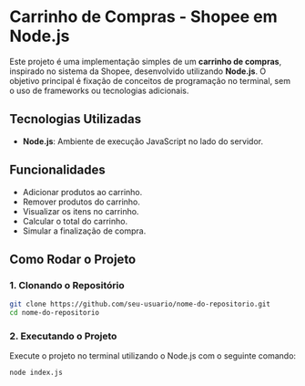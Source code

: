 # Carrinho de Compras - Shopee em Node.js

Este projeto é uma implementação simples de um **carrinho de compras**, inspirado no sistema da Shopee, desenvolvido utilizando **Node.js**. O objetivo principal é fixação de conceitos de programação no terminal, sem o uso de frameworks ou tecnologias adicionais.

## Tecnologias Utilizadas

- **Node.js**: Ambiente de execução JavaScript no lado do servidor.

## Funcionalidades

- Adicionar produtos ao carrinho.
- Remover produtos do carrinho.
- Visualizar os itens no carrinho.
- Calcular o total do carrinho.
- Simular a finalização de compra.

## Como Rodar o Projeto

### 1. Clonando o Repositório

```bash
git clone https://github.com/seu-usuario/nome-do-repositorio.git
cd nome-do-repositorio
```

### 2. Executando o Projeto
Execute o projeto no terminal utilizando o Node.js com o seguinte comando:

```bash
node index.js
```
